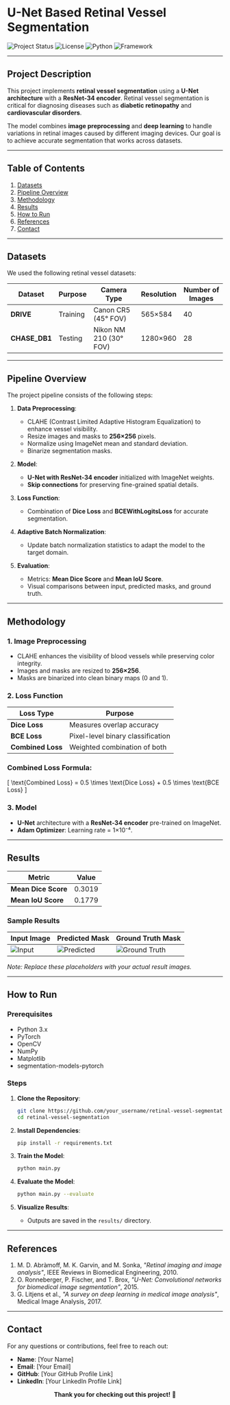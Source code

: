 
# U-Net Based Retinal Vessel Segmentation

![Project Status](https://img.shields.io/badge/Status-Completed-green)
![License](https://img.shields.io/badge/License-MIT-blue)
![Python](https://img.shields.io/badge/Python-3.x-yellow)
![Framework](https://img.shields.io/badge/Framework-PyTorch-orange)

---

## Project Description

This project implements **retinal vessel segmentation** using a **U-Net architecture** with a **ResNet-34 encoder**. Retinal vessel segmentation is critical for diagnosing diseases such as **diabetic retinopathy** and **cardiovascular disorders**.

The model combines **image preprocessing** and **deep learning** to handle variations in retinal images caused by different imaging devices. Our goal is to achieve accurate segmentation that works across datasets.



---

## Table of Contents

1. [Datasets](#datasets)
2. [Pipeline Overview](#pipeline-overview)
3. [Methodology](#methodology)
4. [Results](#results)
5. [How to Run](#how-to-run)
6. [References](#references)
7. [Contact](#contact)

---

## Datasets

We used the following retinal vessel datasets:

| Dataset        | Purpose      | Camera Type                  | Resolution       | Number of Images |
|----------------|--------------|------------------------------|------------------|------------------|
| **DRIVE**     | Training     | Canon CR5 (45° FOV)          | 565×584          | 40               |
| **CHASE_DB1** | Testing      | Nikon NM 210 (30° FOV)       | 1280×960         | 28               |

---

## Pipeline Overview

The project pipeline consists of the following steps:

1. **Data Preprocessing**:
   - CLAHE (Contrast Limited Adaptive Histogram Equalization) to enhance vessel visibility.
   - Resize images and masks to **256×256** pixels.
   - Normalize using ImageNet mean and standard deviation.
   - Binarize segmentation masks.

2. **Model**:
   - **U-Net with ResNet-34 encoder** initialized with ImageNet weights.
   - **Skip connections** for preserving fine-grained spatial details.

3. **Loss Function**:
   - Combination of **Dice Loss** and **BCEWithLogitsLoss** for accurate segmentation.

4. **Adaptive Batch Normalization**:
   - Update batch normalization statistics to adapt the model to the target domain.

5. **Evaluation**:
   - Metrics: **Mean Dice Score** and **Mean IoU Score**.
   - Visual comparisons between input, predicted masks, and ground truth.

---

## Methodology

### 1. Image Preprocessing

- CLAHE enhances the visibility of blood vessels while preserving color integrity.
- Images and masks are resized to **256×256**.
- Masks are binarized into clean binary maps (0 and 1).

### 2. Loss Function

| Loss Type            | Purpose                           |
|-----------------------|-----------------------------------|
| **Dice Loss**        | Measures overlap accuracy         |
| **BCE Loss**         | Pixel-level binary classification |
| **Combined Loss**    | Weighted combination of both      |

### Combined Loss Formula:
\[
\text{Combined Loss} = 0.5 \times \text{Dice Loss} + 0.5 \times \text{BCE Loss}
\]

### 3. Model

- **U-Net** architecture with a **ResNet-34 encoder** pre-trained on ImageNet.
- **Adam Optimizer**: Learning rate = 1×10⁻⁴.

---

## Results

| Metric               | Value    |
|-----------------------|----------|
| **Mean Dice Score**  | 0.3019   |
| **Mean IoU Score**   | 0.1779   |

### Sample Results

| Input Image          | Predicted Mask       | Ground Truth Mask    |
|-----------------------|----------------------|----------------------|
| ![Input](images/input.png) | ![Predicted](images/predicted.png) | ![Ground Truth](images/groundtruth.png) |

*Note: Replace these placeholders with your actual result images.*

---

## How to Run

### Prerequisites

- Python 3.x
- PyTorch
- OpenCV
- NumPy
- Matplotlib
- segmentation-models-pytorch

### Steps

1. **Clone the Repository**:
   ```bash
   git clone https://github.com/your_username/retinal-vessel-segmentation.git
   cd retinal-vessel-segmentation
   ```

2. **Install Dependencies**:
   ```bash
   pip install -r requirements.txt
   ```

3. **Train the Model**:
   ```bash
   python main.py
   ```

4. **Evaluate the Model**:
   ```bash
   python main.py --evaluate
   ```

5. **Visualize Results**:
   - Outputs are saved in the `results/` directory.

---

## References

1. M. D. Abràmoff, M. K. Garvin, and M. Sonka, *"Retinal imaging and image analysis"*, IEEE Reviews in Biomedical Engineering, 2010.
2. O. Ronneberger, P. Fischer, and T. Brox, *"U-Net: Convolutional networks for biomedical image segmentation"*, 2015.
3. G. Litjens et al., *"A survey on deep learning in medical image analysis"*, Medical Image Analysis, 2017.

---

## Contact

For any questions or contributions, feel free to reach out:

- **Name**: [Your Name]
- **Email**: [Your Email]
- **GitHub**: [Your GitHub Profile Link]
- **LinkedIn**: [Your LinkedIn Profile Link]

<p align="center">
    <b>Thank you for checking out this project!</b> 🚀
</p>
